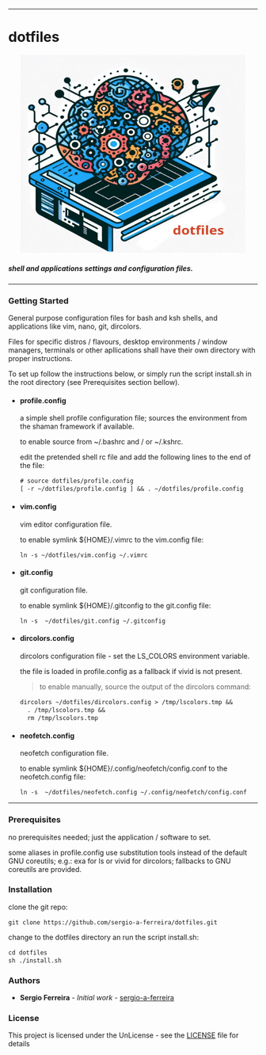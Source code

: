 * * *

# dotfiles #

<p align="center">
<img alt="Logo" src="https://github.com/sergio-a-ferreira/dotfiles/blob/main/assets/dotfiles.jpeg" style="width:90%; height:400px;">
</p>

##### shell and applications settings and configuration files. #####

* * *

### Getting Started ###
General purpose configuration files for bash and ksh shells, and applications like vim, nano, git, dircolors.

Files for specific distros / flavours, desktop environments / window managers, terminals or other apllications shall have their own directory with proper instructions.

To set up follow the instructions below, or simply run the script install.sh in the root directory (see Prerequisites section bellow).


- #### profile.config ####

  a simple shell profile configuration file; sources the environment from the shaman framework if available.

  to enable source from ~/.bashrc and / or ~/.kshrc.

  edit the pretended shell rc file and add the following lines to the end of the file:

  ```
  # source dotfiles/profile.config
  [ -r ~/dotfiles/profile.config ] && . ~/dotfiles/profile.config
  ```

- #### vim.config ####

  vim editor configuration file.

  to enable symlink ${HOME}/.vimrc to the vim.config file:

  ```
  ln -s ~/dotfiles/vim.config ~/.vimrc
  ```

- #### git.config ####

  git configuration file.

  to enable symlink ${HOME}/.gitconfig to the git.config file:

  ```
  ln -s  ~/dotfiles/git.config ~/.gitconfig
  ```

- #### dircolors.config ####

  dircolors configuration file - set the LS_COLORS environment variable.

  the file is loaded in profile.config as a fallback if vivid is not present.

  > to enable manually, source the output of the dircolors command:
  ```
  dircolors ~/dotfiles/dircolors.config > /tmp/lscolors.tmp &&
    . /tmp/lscolors.tmp &&
    rm /tmp/lscolors.tmp
  ```

- #### neofetch.config ####

  neofetch configuration file.

  to enable symlink ${HOME}/.config/neofetch/config.conf to the neofetch.config file:

  ```
  ln -s  ~/dotfiles/neofetch.config ~/.config/neofetch/config.conf

  ```

* * * 

### Prerequisites ###

no prerequisites needed; just the application / software to set.

some aliases in profile.config use substitution tools instead of the default GNU coreutils; e.g.: exa for ls or vivid for dircolors; fallbacks to GNU coreutils are provided.

### Installation ###

clone the git repo:

```
git clone https://github.com/sergio-a-ferreira/dotfiles.git
```

change to the dotfiles directory an run the script install.sh:

```
cd dotfiles
sh ./install.sh
```

### Authors ###

* **Sergio Ferreira** - *Initial work* - [sergio-a-ferreira](https://github.com/sergio-a-ferreira)


### License ####

This project is licensed under the UnLicense - see the [LICENSE](LICENSE) file for details
